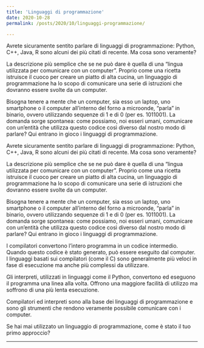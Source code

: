 ```yaml
---
title: 'Linguaggi di programmazione'
date: 2020-10-28
permalink: /posts/2020/10/linguaggi-programmazione/

---
```


Avrete sicuramente sentito parlare di linguaggi di programmazione: Python, C++, Java, R sono alcuni dei più citati di recente. Ma cosa sono veramente?


La descrizione più semplice che se ne può dare è quella di una “lingua utilizzata per comunicare con un computer”. Proprio come una ricetta istruisce il cuoco per creare un piatto di alta cucina, un linguaggio di programmazione ha lo scopo di comunicare una serie di istruzioni che dovranno essere svolte da un computer. 


Bisogna tenere a mente che un computer, sia esso un laptop, uno smartphone o il computer all’interno del forno a microonde, “parla” in binario, ovvero utilizzando sequenze di 1 e di 0 (per es. 1011001). La domanda sorge spontanea: come possiamo, noi esseri umani, comunicare con un’entità che utilizza questo codice così diverso dal nostro modo di parlare? Qui entrano in gioco i linguaggi di programmazione.


Avrete sicuramente sentito parlare di linguaggi di programmazione: Python, C++, Java, R sono alcuni dei più citati di recente. Ma cosa sono veramente?


La descrizione più semplice che se ne può dare è quella di una “lingua utilizzata per comunicare con un computer”. Proprio come una ricetta istruisce il cuoco per creare un piatto di alta cucina, un linguaggio di programmazione ha lo scopo di comunicare una serie di istruzioni che dovranno essere svolte da un computer. 


Bisogna tenere a mente che un computer, sia esso un laptop, uno smartphone o il computer all’interno del forno a microonde, “parla” in binario, ovvero utilizzando sequenze di 1 e di 0 (per es. 1011001). La domanda sorge spontanea: come possiamo, noi esseri umani, comunicare con un’entità che utilizza questo codice così diverso dal nostro modo di parlare? Qui entrano in gioco i linguaggi di programmazione.


I compilatori convertono l’intero programma in un codice intermedio. Quando questo codice è stato generato, può essere eseguito dal computer. I linguaggi basati sui compilatori (come il C) sono generalmente più veloci in fase di esecuzione ma anche più complessi da utilizzare.


Gli interpreti, utilizzati in linguaggi come il Python, convertono ed eseguono il programma una linea alla volta. Offrono una maggiore facilità di utilizzo ma soffrono di una più lenta esecuzione.


Compilatori ed interpreti sono alla base dei linguaggi di programmazione e sono gli strumenti che rendono veramente possibile comunicare con i computer.


Se hai mai utilizzato un linguaggio di programmazione, come è stato il tuo primo approccio?

------
